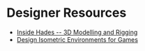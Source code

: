 # Designer Resources

- [Inside Hades -- 3D Modelling and Rigging](https://www.youtube.com/watch?v=cYJ6d1ifSqA)
- [Design Isometric Environments for Games](https://design.tutsplus.com/courses/design-isometric-environments-for-games)
